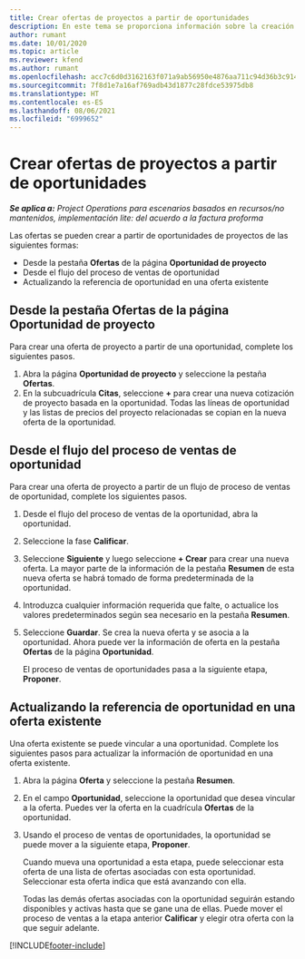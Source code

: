 ```yaml
---
title: Crear ofertas de proyectos a partir de oportunidades
description: En este tema se proporciona información sobre la creación de ofertas de proyecto desde una oportunidad.
author: rumant
ms.date: 10/01/2020
ms.topic: article
ms.reviewer: kfend
ms.author: rumant
ms.openlocfilehash: acc7c6d0d3162163f071a9ab56950e4876aa711c94d36b3c9149cd46d76c57bd
ms.sourcegitcommit: 7f8d1e7a16af769adb43d1877c28fdce53975db8
ms.translationtype: HT
ms.contentlocale: es-ES
ms.lasthandoff: 08/06/2021
ms.locfileid: "6999652"
---
```

# <a name="create-project-quotes-from-opportunities"></a>Crear ofertas de proyectos a partir de oportunidades

_**Se aplica a:** Project Operations para escenarios basados en recursos/no mantenidos, implementación lite: del acuerdo a la factura proforma_

Las ofertas se pueden crear a partir de oportunidades de proyectos de las siguientes formas:

- Desde la pestaña **Ofertas** de la página **Oportunidad de proyecto**
- Desde el flujo del proceso de ventas de oportunidad
- Actualizando la referencia de oportunidad en una oferta existente

## <a name="from-the-quotes-tab-of-the-project-opportunity-page"></a>Desde la pestaña Ofertas de la página Oportunidad de proyecto

Para crear una oferta de proyecto a partir de una oportunidad, complete los siguientes pasos.

1. Abra la página **Oportunidad de proyecto** y seleccione la pestaña **Ofertas**. 
2. En la subcuadrícula **Citas**, seleccione **+** para crear una nueva cotización de proyecto basada en la oportunidad. Todas las líneas de oportunidad y las listas de precios del proyecto relacionadas se copian en la nueva oferta de la oportunidad.

## <a name="from-the-opportunity-sales-process-flow"></a>Desde el flujo del proceso de ventas de oportunidad

Para crear una oferta de proyecto a partir de un flujo de proceso de ventas de oportunidad, complete los siguientes pasos.

1. Desde el flujo del proceso de ventas de la oportunidad, abra la oportunidad.
2. Seleccione la fase **Calificar**. 
3. Seleccione **Siguiente** y luego seleccione **+ Crear** para crear una nueva oferta. La mayor parte de la información de la pestaña **Resumen** de esta nueva oferta se habrá tomado de forma predeterminada de la oportunidad. 
4. Introduzca cualquier información requerida que falte, o actualice los valores predeterminados según sea necesario en la pestaña **Resumen**.
5. Seleccione **Guardar**. Se crea la nueva oferta y se asocia a la oportunidad. Ahora puede ver la información de oferta en la pestaña **Ofertas** de la página **Oportunidad**. 

   El proceso de ventas de oportunidades pasa a la siguiente etapa, **Proponer**.


## <a name="by-updating-the-opportunity-reference-on-an-existing-quote"></a>Actualizando la referencia de oportunidad en una oferta existente

Una oferta existente se puede vincular a una oportunidad. Complete los siguientes pasos para actualizar la información de oportunidad en una oferta existente.

1. Abra la página **Oferta** y seleccione la pestaña **Resumen**.
2. En el campo **Oportunidad**, seleccione la oportunidad que desea vincular a la oferta. Puedes ver la oferta en la cuadrícula **Ofertas** de la oportunidad. 
3. Usando el proceso de ventas de oportunidades, la oportunidad se puede mover a la siguiente etapa, **Proponer**. 

   Cuando mueva una oportunidad a esta etapa, puede seleccionar esta oferta de una lista de ofertas asociadas con esta oportunidad. Seleccionar esta oferta indica que está avanzando con ella.

   Todas las demás ofertas asociadas con la oportunidad seguirán estando disponibles y activas hasta que se gane una de ellas. Puede mover el proceso de ventas a la etapa anterior **Calificar** y elegir otra oferta con la que seguir adelante.


[!INCLUDE[footer-include](../includes/footer-banner.md)]